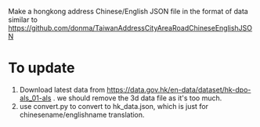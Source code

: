 Make a hongkong address Chinese/English JSON file in the format of data similar to https://github.com/donma/TaiwanAddressCityAreaRoadChineseEnglishJSON

# To update

1. Download latest data from https://data.gov.hk/en-data/dataset/hk-dpo-als_01-als . we should remove the 3d data file as it's too much.
2. use convert.py to convert to hk_data.json, which is just for chinesename/englishname translation.
